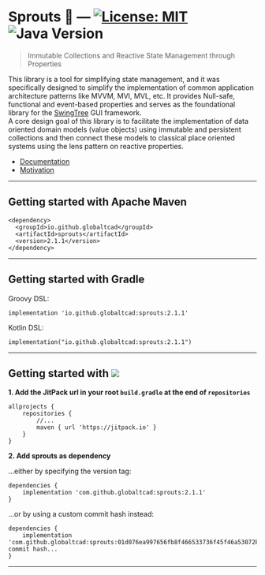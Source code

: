 
# Sprouts :seedling: — [![License: MIT](https://img.shields.io/badge/License-MIT-yellow.svg)](https://opensource.org/licenses/MIT) ![Java Version](https://img.shields.io/static/v1.svg?label=Java&message=8%2B&color=blue) #

> Immutable Collections and Reactive State Management through Properties

This library is a tool for simplifying state management, and it was specifically designed
to simplify the implementation of common application architecture patterns like MVVM, MVI, MVL, etc. 
It provides Null-safe, functional and event-based properties and
serves as the foundational library for the [SwingTree](https://github.com/globaltcad/swing-tree)
GUI framework.<br>
A core design goal of this library is to facilitate the implementation of
data oriented domain models (value objects) using immutable and
persistent collections and then connect these models to classical place oriented 
systems using the lens pattern on reactive properties.

- [Documentation](https://globaltcad.github.io/sprouts/)
- [Motivation](docs/markdown/Motivation.md)

---
## Getting started with Apache Maven ##

```
<dependency>
  <groupId>io.github.globaltcad</groupId>
  <artifactId>sprouts</artifactId>
  <version>2.1.1</version>
</dependency>
```

---

## Getting started with Gradle ##
Groovy DSL:
```
implementation 'io.github.globaltcad:sprouts:2.1.1'
```
Kotlin DSL:
```
implementation("io.github.globaltcad:sprouts:2.1.1")
```
---

## Getting started with [![](https://jitpack.io/v/globaltcad/sprouts.svg)](https://jitpack.io/#globaltcad/sprouts) ##
**1. Add the JitPack url in your root `build.gradle` at the end of `repositories`**
```
allprojects {
	repositories {
		//...
		maven { url 'https://jitpack.io' }
	}
}
```
**2. Add sprouts as dependency**

...either by specifying the version tag:
```
dependencies {
	implementation 'com.github.globaltcad:sprouts:2.1.1'
}
```
...or by using a custom commit hash instead:
```
dependencies {
	implementation 'com.github.globaltcad:sprouts:01d076ea997656fb8f466533736f45f46a53072b'//Any commit hash...
}
```
---

